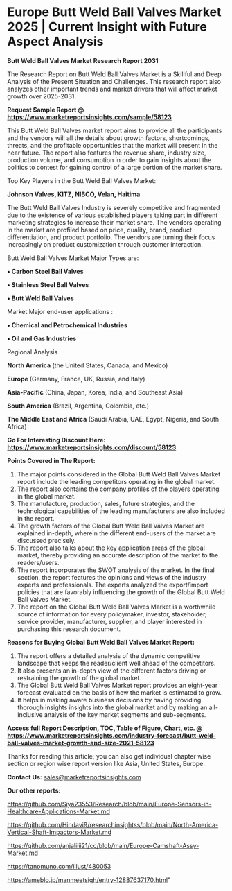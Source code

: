 # Europe Butt Weld Ball Valves Market 2025 | Current Insight with Future Aspect Analysis

<strong>Butt Weld Ball Valves Market Research Report 2031</strong>

The Research Report on Butt Weld Ball Valves Market is a Skillful and Deep Analysis of the Present Situation and Challenges. This research report also analyzes other important trends and market drivers that will affect market growth over 2025-2031.

<strong>Request Sample Report @ <a href=https://www.marketreportsinsights.com/sample/58123>https://www.marketreportsinsights.com/sample/58123</a></strong>

This Butt Weld Ball Valves market report aims to provide all the participants and the vendors will all the details about growth factors, shortcomings, threats, and the profitable opportunities that the market will present in the near future. The report also features the revenue share, industry size, production volume, and consumption in order to gain insights about the politics to contest for gaining control of a large portion of the market share.

Top Key Players in the Butt Weld Ball Valves Market:

<strong>Johnson Valves, KITZ, NIBCO, Velan, Haitima</strong>

The Butt Weld Ball Valves Industry is severely competitive and fragmented due to the existence of various established players taking part in different marketing strategies to increase their market share. The vendors operating in the market are profiled based on price, quality, brand, product differentiation, and product portfolio. The vendors are turning their focus increasingly on product customization through customer interaction.

Butt Weld Ball Valves Market Major Types are:

<strong>• Carbon Steel Ball Valves

• Stainless Steel Ball Valves

• Butt Weld Ball Valves</strong>

Market Major end-user applications :

<strong>• Chemical and Petrochemical Industries

• Oil and Gas Industries</strong>

Regional Analysis

</u><strong><b>North America</b></strong> (the United States, Canada, and Mexico)

<strong><b>Europe </b></strong>(Germany, France, UK, Russia, and Italy)

<strong><b>Asia-Pacific</b></strong> (China, Japan, Korea, India, and Southeast Asia)

<strong><b>South America</b></strong> (Brazil, Argentina, Colombia, etc.)

<strong><b>The Middle East and Africa</b></strong> (Saudi Arabia, UAE, Egypt, Nigeria, and South Africa)

<strong>Go For Interesting Discount Here: <a href=https://www.marketreportsinsights.com/discount/58123>https://www.marketreportsinsights.com/discount/58123</a></strong>

<strong>Points Covered in The Report:</strong>
<ol>
  <li>The major points considered in the Global Butt Weld Ball Valves Market report include the leading competitors operating in the global market.</li>
  <li>The report also contains the company profiles of the players operating in the global market.</li>
  <li>The manufacture, production, sales, future strategies, and the technological capabilities of the leading manufacturers are also included in the report.</li>
  <li>The growth factors of the Global Butt Weld Ball Valves Market are explained in-depth, wherein the different end-users of the market are discussed precisely.</li>
  <li>The report also talks about the key application areas of the global market, thereby providing an accurate description of the market to the readers/users.</li>
  <li>The report incorporates the SWOT analysis of the market. In the final section, the report features the opinions and views of the industry experts and professionals. The experts analyzed the export/import policies that are favorably influencing the growth of the Global Butt Weld Ball Valves Market.</li>
  <li>The report on the Global Butt Weld Ball Valves Market is a worthwhile source of information for every policymaker, investor, stakeholder, service provider, manufacturer, supplier, and player interested in purchasing this research document.</li>
</ol>
<strong>Reasons for Buying Global Butt Weld Ball Valves Market Report:</strong>

<ol>
  <li>The report offers a detailed analysis of the dynamic competitive landscape that keeps the reader/client well ahead of the competitors.</li>
  <li>It also presents an in-depth view of the different factors driving or restraining the growth of the global market.</li>
  <li>The Global Butt Weld Ball Valves Market report provides an eight-year forecast evaluated on the basis of how the market is estimated to grow.</li>
  <li>It helps in making aware business decisions by having providing thorough insights insights into the global market and by making an all-inclusive analysis of the key market segments and sub-segments.</li>
</ol>
<strong>Access full Report Description, TOC, Table of Figure, Chart, etc. @ <a href=https://www.marketreportsinsights.com/industry-forecast/butt-weld-ball-valves-market-growth-and-size-2021-58123>https://www.marketreportsinsights.com/industry-forecast/butt-weld-ball-valves-market-growth-and-size-2021-58123</a></strong>


Thanks for reading this article; you can also get individual chapter wise section or region wise report version like Asia, United States, Europe.

<strong>Contact Us:</strong>
sales@marketreportsinsights.com

<strong>Our other reports:</strong>

<a href=https://github.com/Siya23553/Research/blob/main/Europe-Sensors-in-Healthcare-Applications-Market.md>https://github.com/Siya23553/Research/blob/main/Europe-Sensors-in-Healthcare-Applications-Market.md</a>

<a href=https://github.com/Hindavi9/researchinsightss/blob/main/North-America-Vertical-Shaft-Impactors-Market.md>https://github.com/Hindavi9/researchinsightss/blob/main/North-America-Vertical-Shaft-Impactors-Market.md</a>

<a href=https://github.com/anjaliiii21/cc/blob/main/Europe-Camshaft-Assy-Market.md>https://github.com/anjaliiii21/cc/blob/main/Europe-Camshaft-Assy-Market.md</a>

<a href=https://tanomuno.com/illust/480053>https://tanomuno.com/illust/480053</a>

<a href=https://ameblo.jp/manmeetsigh/entry-12887637170.html>https://ameblo.jp/manmeetsigh/entry-12887637170.html</a>"
